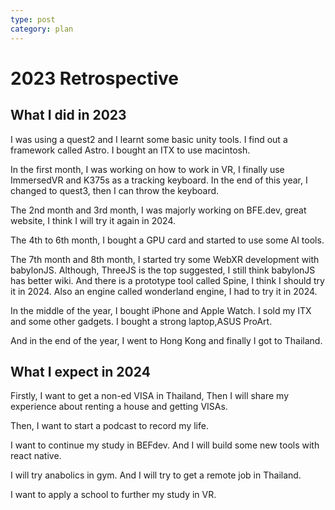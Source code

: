 ```yaml
---
type: post
category: plan
---
```


# 2023 Retrospective

## What I did in 2023

I was using a quest2 and I learnt some basic unity tools. I find out a framework called Astro. I bought an ITX to use macintosh.

In the first month, I was working on how to work in VR, I finally use ImmersedVR and K375s as a tracking keyboard. In the end of this year, I changed to quest3, then I can throw the keyboard.

The 2nd month and 3rd month, I was majorly working on BFE.dev, great website, I think I will try it again in 2024.

The 4th to 6th month, I bought a GPU card and started to use some AI tools.

The 7th month and 8th month, I started try some WebXR development with babylonJS. Although, ThreeJS is the top suggested, I still think babylonJS has better wiki. And there is a prototype tool called Spine, I think I should try it in 2024. Also an engine called wonderland engine, I had to try it in 2024.

In the middle of the year, I bought iPhone and Apple Watch. I sold my ITX and some other gadgets. I bought a strong laptop,ASUS ProArt.

And in the end of the year, I went to Hong Kong and finally I got to Thailand.

## What I expect in 2024

Firstly, I want to get a non-ed VISA in Thailand, Then I will share my experience about renting a house and getting VISAs.

Then, I want to start a podcast to record my life. 

I want to continue my study in BEFdev. And I will build some new tools with react native.

I will try anabolics in gym. And I will try to get a remote job in Thailand.

I want to apply a school to further my study in VR.